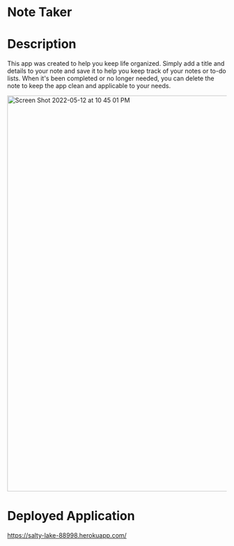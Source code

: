 # Note Taker

# Description
This app was created to help you keep life organized. Simply add a title and details to your note and save it to help you keep track of your notes or to-do lists. When it's been completed or no longer needed, you can delete the note to keep the app clean and applicable to your needs. 

<img width="906" alt="Screen Shot 2022-05-12 at 10 45 01 PM" src="https://user-images.githubusercontent.com/96760168/168214100-36da98cf-4d0c-471e-b393-0d860112d0ac.png">

# Deployed Application
https://salty-lake-88998.herokuapp.com/
